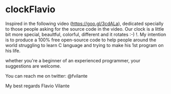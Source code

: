 # clockFlavio
Inspired in the following video (https://goo.gl/3cdALa), dedicated specially to those people asking for the source code in the video. Our clock is a little bit more special, beaultful, colorful, different and it rotates :-) !. My intention is to produce a 100% free open-source code to help people around the world struggling to learn C language and trying to make his 1st program on his life.

whether you're a beginner of an experienced programmer, your suggestions are welcome.

You can reach me on twitter: @fvilante

My best regards
Flavio Vilante
